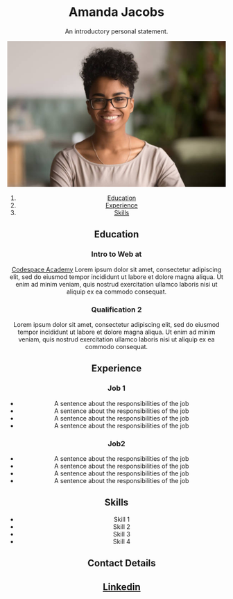 <!DOCTYPE html>
<html>
    <header>
    <h1>Amanda Jacobs</h1>
      <p>An introductory personal statement.</p>
      <img src="images/headshot.jpeg">

<ol>
      <li>
    <a href= "a">Education</a>
      </li>
      <li>
      <a href="#middle-section>"Go to middle section>Experience</a>
      </li>
      <li>
      <a href="Skills"target="_blank">Skills</a>
       </li>
      </ol>
      

<h2>Education</h2>
    <h3>Intro to Web at</h3> <a href="https://www.codespace.co.za"target="_blank">Codespace Academy</a>
 
  <body>Lorem ipsum dolor sit amet, consectetur adipiscing elit, sed do eiusmod tempor incididunt ut labore et dolore magna aliqua. Ut enim ad minim veniam, quis nostrud exercitation ullamco laboris nisi ut aliquip ex ea commodo consequat.</body>  
<h3>Qualification 2</h3>
<body>Lorem ipsum dolor sit amet, consectetur adipiscing elit, sed do eiusmod tempor incididunt ut labore et dolore magna aliqua. Ut enim ad minim veniam, quis nostrud exercitation ullamco laboris nisi ut aliquip ex ea commodo consequat.
</body>
 <h2>Experience</h2>
<h3>Job 1</h3>
<ul>
<li>A sentence about the responsibilities of the job</li>
<li>A sentence about the responsibilities of the job</li>
<li>A sentence about the responsibilities of the job</li>
<li>A sentence about the responsibilities of the job</li>
</ul>

<h3>Job2</h3>
<ul>
<li>A sentence about the responsibilities of the job</li>
<li>A sentence about the responsibilities of the job</li>
<li>A sentence about the responsibilities of the job</li>
<li>A sentence about the responsibilities of the job</li>
</ul>

<h2>Skills</h2>
<ul>
    <li>Skill 1</li>
    <li>Skill 2</li>
    <li>Skill 3</li>
    <li>Skill 4</li>
    
<h2>Contact Details<h2>
<a href="LinkedIn"target="_blank">Linkedin</a>